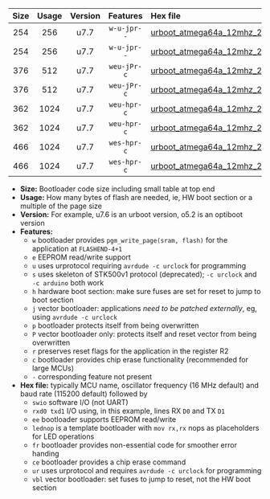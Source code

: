 |Size|Usage|Version|Features|Hex file|
|:-:|:-:|:-:|:-:|:--|
|254|256|u7.7|`w-u-jpr--`|[urboot_atmega64a_12mhz_230400bps_swio_rxd2_txd3_ur_vbl.hex](https://raw.githubusercontent.com/stefanrueger/urboot.hex/main/mcus/atmega64a/fcpu_12mhz/230400_bps/urboot_atmega64a_12mhz_230400bps_swio_rxd2_txd3_ur_vbl.hex)|
|254|256|u7.7|`w-u-jpr--`|[urboot_atmega64a_12mhz_230400bps_swio_rxe0_txe1_ur_vbl.hex](https://raw.githubusercontent.com/stefanrueger/urboot.hex/main/mcus/atmega64a/fcpu_12mhz/230400_bps/urboot_atmega64a_12mhz_230400bps_swio_rxe0_txe1_ur_vbl.hex)|
|376|512|u7.7|`weu-jPr-c`|[urboot_atmega64a_12mhz_230400bps_swio_rxd2_txd3_ee_lednop_fr_ce_ur_vbl.hex](https://raw.githubusercontent.com/stefanrueger/urboot.hex/main/mcus/atmega64a/fcpu_12mhz/230400_bps/urboot_atmega64a_12mhz_230400bps_swio_rxd2_txd3_ee_lednop_fr_ce_ur_vbl.hex)|
|376|512|u7.7|`weu-jPr-c`|[urboot_atmega64a_12mhz_230400bps_swio_rxe0_txe1_ee_lednop_fr_ce_ur_vbl.hex](https://raw.githubusercontent.com/stefanrueger/urboot.hex/main/mcus/atmega64a/fcpu_12mhz/230400_bps/urboot_atmega64a_12mhz_230400bps_swio_rxe0_txe1_ee_lednop_fr_ce_ur_vbl.hex)|
|362|1024|u7.7|`weu-hpr-c`|[urboot_atmega64a_12mhz_230400bps_swio_rxd2_txd3_ee_lednop_fr_ce_ur.hex](https://raw.githubusercontent.com/stefanrueger/urboot.hex/main/mcus/atmega64a/fcpu_12mhz/230400_bps/urboot_atmega64a_12mhz_230400bps_swio_rxd2_txd3_ee_lednop_fr_ce_ur.hex)|
|362|1024|u7.7|`weu-hpr-c`|[urboot_atmega64a_12mhz_230400bps_swio_rxe0_txe1_ee_lednop_fr_ce_ur.hex](https://raw.githubusercontent.com/stefanrueger/urboot.hex/main/mcus/atmega64a/fcpu_12mhz/230400_bps/urboot_atmega64a_12mhz_230400bps_swio_rxe0_txe1_ee_lednop_fr_ce_ur.hex)|
|466|1024|u7.7|`wes-hpr-c`|[urboot_atmega64a_12mhz_230400bps_swio_rxd2_txd3_ee_lednop_fr_ce.hex](https://raw.githubusercontent.com/stefanrueger/urboot.hex/main/mcus/atmega64a/fcpu_12mhz/230400_bps/urboot_atmega64a_12mhz_230400bps_swio_rxd2_txd3_ee_lednop_fr_ce.hex)|
|466|1024|u7.7|`wes-hpr-c`|[urboot_atmega64a_12mhz_230400bps_swio_rxe0_txe1_ee_lednop_fr_ce.hex](https://raw.githubusercontent.com/stefanrueger/urboot.hex/main/mcus/atmega64a/fcpu_12mhz/230400_bps/urboot_atmega64a_12mhz_230400bps_swio_rxe0_txe1_ee_lednop_fr_ce.hex)|

- **Size:** Bootloader code size including small table at top end
- **Usage:** How many bytes of flash are needed, ie, HW boot section or a multiple of the page size
- **Version:** For example, u7.6 is an urboot version, o5.2 is an optiboot version
- **Features:**
  + `w` bootloader provides `pgm_write_page(sram, flash)` for the application at `FLASHEND-4+1`
  + `e` EEPROM read/write support
  + `u` uses urprotocol requiring `avrdude -c urclock` for programming
  + `s` uses skeleton of STK500v1 protocol (deprecated); `-c urclock` and `-c arduino` both work
  + `h` hardware boot section: make sure fuses are set for reset to jump to boot section
  + `j` vector bootloader: applications *need to be patched externally*, eg, using `avrdude -c urclock`
  + `p` bootloader protects itself from being overwritten
  + `P` vector bootloader only: protects itself and reset vector from being overwritten
  + `r` preserves reset flags for the application in the register R2
  + `c` bootloader provides chip erase functionality (recommended for large MCUs)
  + `-` corresponding feature not present
- **Hex file:** typically MCU name, oscillator frequency (16 MHz default) and baud rate (115200 default) followed by
  + `swio` software I/O (not UART)
  + `rxd0 txd1` I/O using, in this example, lines RX `D0` and TX `D1`
  + `ee` bootloader supports EEPROM read/write
  + `lednop` is a template bootloader with `mov rx,rx` nops as placeholders for LED operations
  + `fr` bootloader provides non-essential code for smoother error handing
  + `ce` bootloader provides a chip erase command
  + `ur` uses urprotocol and requires `avrdude -c urclock` for programming
  + `vbl` vector bootloader: set fuses to jump to reset, not the HW boot section
